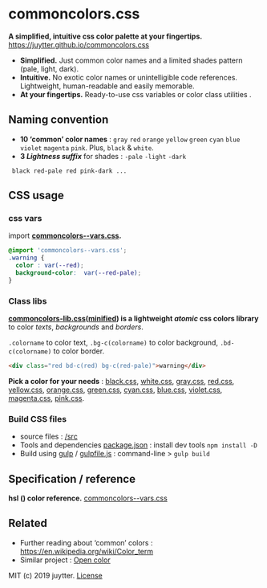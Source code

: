 # commoncolors.css

**A simplified, intuitive css color palette at your fingertips.** https://juytter.github.io/commoncolors.css

- **Simplified.** Just common color names and a limited shades pattern (pale, light, dark).
- **Intuitive.** No exotic color names or unintelligible code references. Lightweight, human-readable and easily memorable.
- **At your fingertips.** Ready-to-use css variables or color class utilities .  

## Naming convention

- **10  ‘common’ color names** :  `gray` `red` `orange` `yellow` `green` `cyan` `blue` `violet` `magenta` `pink`. Plus, `black` &  `white`.
- **3 *Lightness suffix*** for shades :  `-pale`  `-light` `-dark`

```
 black red-pale red pink-dark ...
```

## CSS usage

### css vars

import **[commoncolors--vars.css](./css/commoncolors--vars.css).**

```css
@import 'commoncolors--vars.css';
.warning {
  color : var(--red);
  background-color:  var(--red-pale);
}
```

### Class libs

**[commoncolors-lib.css](./css/commoncolors-lib.css)([minified](./css/min/commoncolors-lib.min.css)) is a lightweight *atomic* css colors library**  to color *texts*,  *backgrounds* and *borders*.

`.colorname`  to color text, `.bg-c(colorname)` to color  background, `.bd-c(colorname)` to color border.

```html
<div class="red bd-c(red) bg-c(red-pale)">warning</div>
```

**Pick a color for your needs** :  [black.css](css/black.css),  [white.css](css/white.css),  [gray.css](css/gray.css),  [red.css](css/red.css),  [yellow.css](css/yellow.css), [orange.css](css/orange.css), [green.css](css/green.css),  [cyan.css](css/cyan.css),  [blue.css](css/blue.css), [violet.css](css/violet.css), [magenta.css](css/magenta.css),  [pink.css](css/pink.css).        

### Build CSS files

- source files :  [/src](./src)
- Tools and dependencies [package.json](package.json) : install dev tools `npm install -D`
- Build using [gulp](https://gulpjs.com) / [gulpfile.js](gulpfile.js) :  command-line >  `gulp build`

## Specification  / reference

**hsl () color reference.** [commoncolors--vars.css](src/commoncolors--vars.css)

## Related

- Further reading about ‘common’ colors : https://en.wikipedia.org/wiki/Color_term
- Similar project : [Open color](https://yeun.github.io/open-color/)


MIT (c) 2019 juytter.  [License](LICENSE.md)
